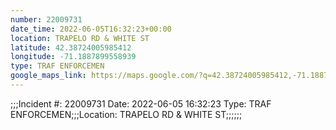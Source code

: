 ```yaml
---
number: 22009731
date_time: 2022-06-05T16:32:23+00:00
location: TRAPELO RD & WHITE ST
latitude: 42.38724005985412
longitude: -71.1887899558939
type: TRAF ENFORCEMEN
google_maps_link: https://maps.google.com/?q=42.38724005985412,-71.1887899558939
---
```


;;;Incident #: 22009731   Date: 2022-06-05 16:32:23   Type: TRAF ENFORCEMEN;;;Location: TRAPELO RD & WHITE ST;;;;;;
